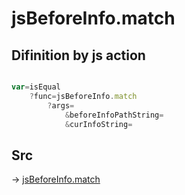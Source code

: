 # jsBeforeInfo.match

## Difinition by js action

```js.js

var=isEqual
	?func=jsBeforeInfo.match
		?args=
			&beforeInfoPathString=
			&curInfoString=
```

## Src

-> [jsBeforeInfo.match](https://github.com/puutaro/CommandClick/blob/master/app/src/main/java/com/puutaro/commandclick/fragment_lib/terminal_fragment/js_interface/judge/JsBeforeInfo.kt#L12)


